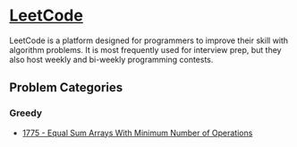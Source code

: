 # [LeetCode](https://leetcode.com/)

LeetCode is a platform designed for programmers to improve their skill with algorithm problems. It is most frequently used for interview prep, but they also host weekly and bi-weekly programming contests.

## Problem Categories
### Greedy
- [1775 - Equal Sum Arrays With Minimum Number of Operations](1775)
